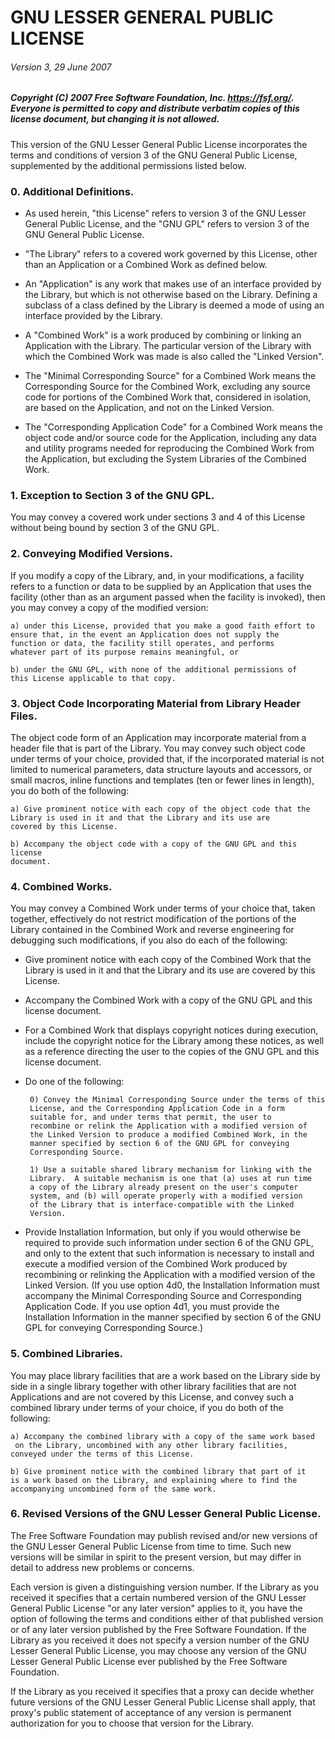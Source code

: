 
# GNU LESSER GENERAL PUBLIC LICENSE
###### Version 3, 29 June 2007

##### Copyright (C) 2007 Free Software Foundation, Inc. <https://fsf.org/>. Everyone is permitted to copy and distribute verbatim copies of this license document, but changing it is not allowed.


This version of the GNU Lesser General Public License incorporates
the terms and conditions of version 3 of the GNU General Public
License, supplemented by the additional permissions listed below.

### 0. Additional Definitions.

- As used herein, "this License" refers to version 3 of the GNU Lesser
General Public License, and the "GNU GPL" refers to version 3 of the GNU
General Public License.

- "The Library" refers to a covered work governed by this License,
other than an Application or a Combined Work as defined below.

- An "Application" is any work that makes use of an interface provided
by the Library, but which is not otherwise based on the Library.
Defining a subclass of a class defined by the Library is deemed a mode
of using an interface provided by the Library.

- A "Combined Work" is a work produced by combining or linking an
Application with the Library.  The particular version of the Library
with which the Combined Work was made is also called the "Linked
Version".

- The "Minimal Corresponding Source" for a Combined Work means the
Corresponding Source for the Combined Work, excluding any source code
for portions of the Combined Work that, considered in isolation, are
based on the Application, and not on the Linked Version.

- The "Corresponding Application Code" for a Combined Work means the
object code and/or source code for the Application, including any data
and utility programs needed for reproducing the Combined Work from the
Application, but excluding the System Libraries of the Combined Work.

### 1. Exception to Section 3 of the GNU GPL.

  You may convey a covered work under sections 3 and 4 of this License
without being bound by section 3 of the GNU GPL.

### 2. Conveying Modified Versions.

  If you modify a copy of the Library, and, in your modifications, a
facility refers to a function or data to be supplied by an Application
that uses the facility (other than as an argument passed when the
facility is invoked), then you may convey a copy of the modified
version:

    a) under this License, provided that you make a good faith effort to
    ensure that, in the event an Application does not supply the
    function or data, the facility still operates, and performs
    whatever part of its purpose remains meaningful, or

    b) under the GNU GPL, with none of the additional permissions of
    this License applicable to that copy.

### 3. Object Code Incorporating Material from Library Header Files.

  The object code form of an Application may incorporate material from
a header file that is part of the Library.  You may convey such object
code under terms of your choice, provided that, if the incorporated
material is not limited to numerical parameters, data structure
layouts and accessors, or small macros, inline functions and templates
(ten or fewer lines in length), you do both of the following:

    a) Give prominent notice with each copy of the object code that the
    Library is used in it and that the Library and its use are
    covered by this License.

    b) Accompany the object code with a copy of the GNU GPL and this license
    document.

### 4. Combined Works.

  You may convey a Combined Work under terms of your choice that,
taken together, effectively do not restrict modification of the
portions of the Library contained in the Combined Work and reverse
engineering for debugging such modifications, if you also do each of
the following:

- Give prominent notice with each copy of the Combined Work that
   the Library is used in it and that the Library and its use are
   covered by this License.

- Accompany the Combined Work with a copy of the GNU GPL and this license
   document.

- For a Combined Work that displays copyright notices during
   execution, include the copyright notice for the Library among
   these notices, as well as a reference directing the user to the
   copies of the GNU GPL and this license document.

- Do one of the following:

       0) Convey the Minimal Corresponding Source under the terms of this
       License, and the Corresponding Application Code in a form
       suitable for, and under terms that permit, the user to
       recombine or relink the Application with a modified version of
       the Linked Version to produce a modified Combined Work, in the
       manner specified by section 6 of the GNU GPL for conveying
       Corresponding Source.

       1) Use a suitable shared library mechanism for linking with the
       Library.  A suitable mechanism is one that (a) uses at run time
       a copy of the Library already present on the user's computer
       system, and (b) will operate properly with a modified version
       of the Library that is interface-compatible with the Linked
       Version.

- Provide Installation Information, but only if you would otherwise
   be required to provide such information under section 6 of the
   GNU GPL, and only to the extent that such information is
   necessary to install and execute a modified version of the
   Combined Work produced by recombining or relinking the
   Application with a modified version of the Linked Version. (If
   you use option 4d0, the Installation Information must accompany
   the Minimal Corresponding Source and Corresponding Application
   Code. If you use option 4d1, you must provide the Installation
   Information in the manner specified by section 6 of the GNU GPL
   for conveying Corresponding Source.)

### 5. Combined Libraries.

  You may place library facilities that are a work based on the
Library side by side in a single library together with other library
facilities that are not Applications and are not covered by this
License, and convey such a combined library under terms of your
choice, if you do both of the following:

    a) Accompany the combined library with a copy of the same work based
     on the Library, uncombined with any other library facilities,
    conveyed under the terms of this License.

    b) Give prominent notice with the combined library that part of it
    is a work based on the Library, and explaining where to find the
    accompanying uncombined form of the same work.

### 6. Revised Versions of the GNU Lesser General Public License.

  The Free Software Foundation may publish revised and/or new versions
of the GNU Lesser General Public License from time to time. Such new
versions will be similar in spirit to the present version, but may
differ in detail to address new problems or concerns.

  Each version is given a distinguishing version number. If the
Library as you received it specifies that a certain numbered version
of the GNU Lesser General Public License "or any later version"
applies to it, you have the option of following the terms and
conditions either of that published version or of any later version
published by the Free Software Foundation. If the Library as you
received it does not specify a version number of the GNU Lesser
General Public License, you may choose any version of the GNU Lesser
General Public License ever published by the Free Software Foundation.

  If the Library as you received it specifies that a proxy can decide
whether future versions of the GNU Lesser General Public License shall
apply, that proxy's public statement of acceptance of any version is
permanent authorization for you to choose that version for the
Library.
